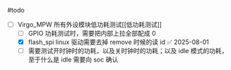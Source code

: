 
#todo 


- [ ] Virgo_MPW 所有外设模块低功耗测试[[低功耗测试]]
	- [ ] GPIO 功耗测试时，需要把内部上拉全部配成 0
	- [x] flash_spi linux 驱动需要去掉 remove 时候的读 id ✅ 2025-08-01
	- [ ] 需要测试开时钟时的功耗，以及关时钟时的功耗；以及 idle 模式的功耗，至于什么是 idle 需要向 soc 确认
